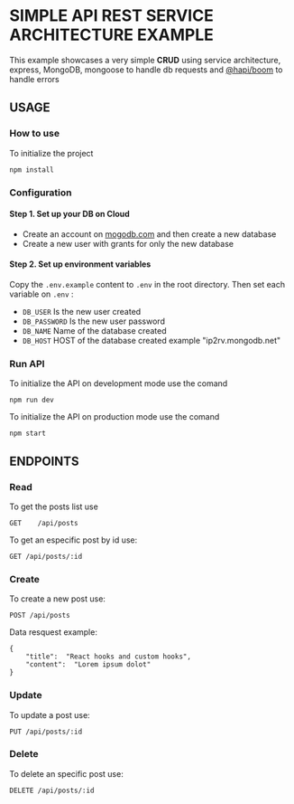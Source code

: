 # SIMPLE API REST SERVICE ARCHITECTURE EXAMPLE

This example showcases a very simple **CRUD** using service architecture, express, MongoDB, mongoose to handle db requests and [@hapi/boom](https://hapi.dev/module/boom/) to handle errors

## USAGE

### How to use

To initialize the project

    npm install

### Configuration

#### Step 1. Set up your DB on Cloud

- Create an account on [mogodb.com](https://www.mongodb.com/) and then create a new database
- Create a new user with grants for only the new database

#### Step 2. Set up environment variables

Copy the `.env.example` content to `.env` in the root directory.
Then set each variable on `.env` :

- `DB_USER` Is the new user created
- `DB_PASSWORD` Is the new user password
- `DB_NAME` Name of the database created
- `DB_HOST` HOST of the database created example "ip2rv.mongodb.net"

### Run API

To initialize the API on development mode use the comand

    npm run dev

To initialize the API on production mode use the comand

    npm start

## ENDPOINTS

### Read

To get the posts list use

    GET    /api/posts

To get an especific post by id use:

    GET /api/posts/:id

### Create

To create a new post use:

    POST /api/posts

Data resquest example:

    {
    	"title":  "React hooks and custom hooks",
    	"content":  "Lorem ipsum dolot"
    }

### Update

To update a post use:

    PUT /api/posts/:id

### Delete

To delete an specific post use:

    DELETE /api/posts/:id
